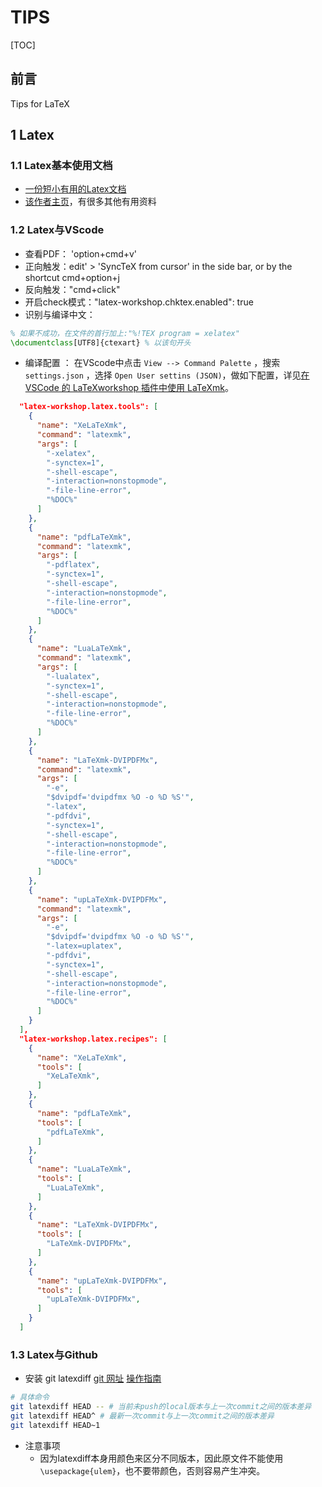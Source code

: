 # **TIPS**

[TOC]

## 前言

Tips for LaTeX

## 1 Latex

### 1.1 Latex基本使用文档

- [一份短小有用的Latex文档](https://liam.page/2014/09/08/latex-introduction/)
- [该作者主页](https://liam.page/)，有很多其他有用资料

### 1.2 Latex与VScode

- 查看PDF： 'option+cmd+v'
- 正向触发：edit' > 'SyncTeX from cursor' in the side bar, or by the shortcut cmd+option+j
- 反向触发："cmd+click"
- 开启check模式："latex-workshop.chktex.enabled": true
- 识别与编译中文：
  
```latex
% 如果不成功，在文件的首行加上:"%!TEX program = xelatex"
\documentclass[UTF8]{ctexart} % 以该句开头
```

- 编译配置 ：
在VScode中点击 `View --> Command Palette` ，搜索 `settings.json` ，选择 `Open User settins (JSON)`，做如下配置，详见[在 VSCode 的 LaTeXworkshop 插件中使用 LaTeXmk](https://liam.page/2020/04/24/using-LaTeXmk-with-LaTeXworkshop-with-VSCode/)。

```json
  "latex-workshop.latex.tools": [
    {
      "name": "XeLaTeXmk",
      "command": "latexmk",
      "args": [
        "-xelatex",
        "-synctex=1",
        "-shell-escape",
        "-interaction=nonstopmode",
        "-file-line-error",
        "%DOC%"
      ]
    },
    {
      "name": "pdfLaTeXmk",
      "command": "latexmk",
      "args": [
        "-pdflatex",
        "-synctex=1",
        "-shell-escape",
        "-interaction=nonstopmode",
        "-file-line-error",
        "%DOC%"
      ]
    },
    {
      "name": "LuaLaTeXmk",
      "command": "latexmk",
      "args": [
        "-lualatex",
        "-synctex=1",
        "-shell-escape",
        "-interaction=nonstopmode",
        "-file-line-error",
        "%DOC%"
      ]
    },
    {
      "name": "LaTeXmk-DVIPDFMx",
      "command": "latexmk",
      "args": [
        "-e",
        "$dvipdf='dvipdfmx %O -o %D %S'",
        "-latex",
        "-pdfdvi",
        "-synctex=1",
        "-shell-escape",
        "-interaction=nonstopmode",
        "-file-line-error",
        "%DOC%"
      ]
    },
    {
      "name": "upLaTeXmk-DVIPDFMx",
      "command": "latexmk",
      "args": [
        "-e",
        "$dvipdf='dvipdfmx %O -o %D %S'",
        "-latex=uplatex",
        "-pdfdvi",
        "-synctex=1",
        "-shell-escape",
        "-interaction=nonstopmode",
        "-file-line-error",
        "%DOC%"
      ]
    }
  ],
  "latex-workshop.latex.recipes": [
    {
      "name": "XeLaTeXmk",
      "tools": [
        "XeLaTeXmk",
      ]
    },
    {
      "name": "pdfLaTeXmk",
      "tools": [
        "pdfLaTeXmk",
      ]
    },
    {
      "name": "LuaLaTeXmk",
      "tools": [
        "LuaLaTeXmk",
      ]
    },
    {
      "name": "LaTeXmk-DVIPDFMx",
      "tools": [
        "LaTeXmk-DVIPDFMx",
      ]
    },
    {
      "name": "upLaTeXmk-DVIPDFMx",
      "tools": [
        "upLaTeXmk-DVIPDFMx",
      ]
    }
  ]
```

### 1.3 Latex与Github

- 安装 git latexdiff
[git 网址](https://gitlab.com/git-latexdiff/git-latexdiff)
[操作指南](https://stackoverflow.com/questions/6188780/git-latex-workflow)

```sh
# 具体命令
git latexdiff HEAD -- # 当前未push的local版本与上一次commit之间的版本差异
git latexdiff HEAD^ # 最新一次commit与上一次commit之间的版本差异
git latexdiff HEAD~1
```

- 注意事项
  - 因为latexdiff本身用颜色来区分不同版本，因此原文件不能使用`\usepackage{ulem}`，也不要带颜色，否则容易产生冲突。
